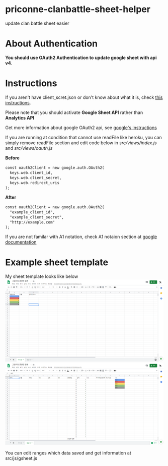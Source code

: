 # priconne-clanbattle-sheet-helper
update clan battle sheet easier

# About Authentication
**You should use OAuth2 Authentication to update google sheet with api v4**. 

# Instructions
If you aren't have client_scret.json or don't know about what it is, check [this instructions](https://analytify.io/get-client-id-client-secret-developer-api-key-google-developers-console-application/).

Please note that you should activate **Google Sheet API** rather than **Analytics API**

Get more information about google OAuth2 api, see [google's instructions](https://github.com/googleapis/google-api-nodejs-client)

If you are running at condition that cannot use readFile like heroku, you can simply remove readFile section and edit code below in *src/views/index.js* and *src/views/oauth.js*

**Before**
```
const oauth2Client = new google.auth.OAuth2(
  keys.web.client_id,
  keys.web.client_secret,
  keys.web.redirect_uris
);
```
**After**
```
const oauth2Client = new google.auth.OAuth2(
  "example_client_id",
  "example_client_secret",
  "http://example.com"
);
```

If you are not familar with A1 notation, check A1 notaion section at [google documentation](https://developers.google.com/sheets/api/guides/concepts) 

# Example sheet template
My sheet template looks like below
![boss reference](https://github.com/Clickin/priconne-clanbattle-sheet-helper/blob/master/examples/image/2019-07-04%2011%2025%2017.png)
![member damage sheet](https://github.com/Clickin/priconne-clanbattle-sheet-helper/blob/master/examples/image/2019-07-04%2011%2025%2027.png)

You can edit ranges which data saved and get information at src/js/gsheet.js 
